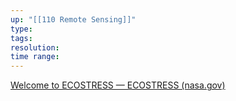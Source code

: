 ```yaml
---
up: "[[110 Remote Sensing]]"
type: 
tags: 
resolution: 
time range: 
---
```

[Welcome to ECOSTRESS — ECOSTRESS (nasa.gov)](https://ecostress.jpl.nasa.gov/)
